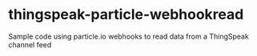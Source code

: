 # thingspeak-particle-webhookread
Sample code using particle.io webhooks to read data from a ThingSpeak channel feed
